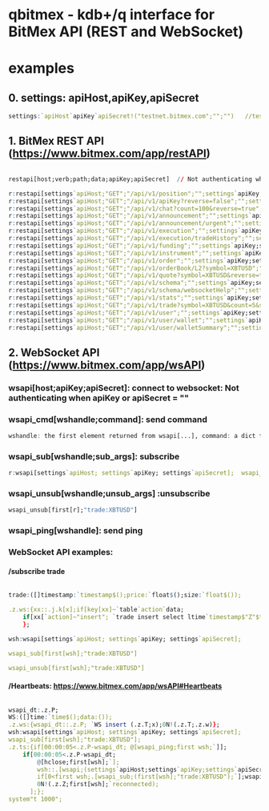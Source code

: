 # qbitmex - kdb+/q interface for BitMex API (REST and WebSocket)

# examples

## 0. settings: apiHost,apiKey,apiSecret
```q
settings:`apiHost`apiKey`apiSecret!("testnet.bitmex.com";"";"")   //testnet
```
## 1. BitMex REST API (<https://www.bitmex.com/app/restAPI>)

```q

restapi[host;verb;path;data;apiKey;apiSecret]  // Not authenticating when apiKey or apiSecret = ""

r:restapi[settings`apiHost;"GET";"/api/v1/position";"";settings`apiKey;settings`apiSecret];r`body
r:restapi[settings`apiHost;"GET";"/api/v1/apiKey?reverse=false";"";settings`apiKey;settings`apiSecret];r`body
r:restapi[settings`apiHost;"GET";"/api/v1/chat?count=100&reverse=true";"";settings`apiKey;settings`apiSecret];r`body
r:restapi[settings`apiHost;"GET";"/api/v1/announcement";"";settings`apiKey;settings`apiSecret];r`body
r:restapi[settings`apiHost;"GET";"/api/v1/announcement/urgent";"";settings`apiKey;settings`apiSecret];r`body
r:restapi[settings`apiHost;"GET";"/api/v1/execution";"";settings`apiKey;settings`apiSecret];r`body
r:restapi[settings`apiHost;"GET";"/api/v1/execution/tradeHistory";"";settings`apiKey;settings`apiSecret];r`body
r:restapi[settings`apiHost;"GET";"/api/v1/funding";"";settings`apiKey;settings`apiSecret];r`body
r:restapi[settings`apiHost;"GET";"/api/v1/instrument";"";settings`apiKey;settings`apiSecret];r`body
r:restapi[settings`apiHost;"GET";"/api/v1/order";"";settings`apiKey;settings`apiSecret];r`body
r:restapi[settings`apiHost;"GET";"/api/v1/orderBook/L2?symbol=XBTUSD";"";settings`apiKey;settings`apiSecret];r`body
r:restapi[settings`apiHost;"GET";"/api/v1/quote?symbol=XBTUSD&reverse=true";"";settings`apiKey;settings`apiSecret];r`body
r:restapi[settings`apiHost;"GET";"/api/v1/schema";"";settings`apiKey;settings`apiSecret];r`body
r:restapi[settings`apiHost;"GET";"/api/v1/schema/websocketHelp";"";settings`apiKey;settings`apiSecret];r`body
r:restapi[settings`apiHost;"GET";"/api/v1/stats";"";settings`apiKey;settings`apiSecret];r`body
r:restapi[settings`apiHost;"GET";"/api/v1/trade?symbol=XBTUSD&count=5&start=0&startTime=2018-03-01 00:20:00";"";settings`apiKey;settings`apiSecret];r`body
r:restapi[settings`apiHost;"GET";"/api/v1/user";"";settings`apiKey;settings`apiSecret];r`body
r:restapi[settings`apiHost;"GET";"/api/v1/user/wallet";"";settings`apiKey;settings`apiSecret];r`body
r:restapi[settings`apiHost;"GET";"/api/v1/user/walletSummary";"";settings`apiKey;settings`apiSecret];r`body

```

## 2. WebSocket API (<https://www.bitmex.com/app/wsAPI>)

### wsapi[host;apiKey;apiSecret]: connect to websocket: Not authenticating when apiKey or apiSecret = ""

### wsapi_cmd[wshandle;command]: send command
```q
wshandle: the first element returned from wsapi[...], command: a dict for command args, ex: `op`args!(`subscribe;enlist `$"trade:XBTUSD")
```

### wsapi_sub[wshandle;sub_args]: subscribe
```q
r:wsapi[settings`apiHost; settings`apiKey; settings`apiSecret];  wsapi_sub[first[r];"trade:XBTUSD"]
```


### wsapi_unsub[wshandle;unsub_args] :unsubscribe
```q
wsapi_unsub[first[r];"trade:XBTUSD"] 
```

### wsapi_ping[wshandle]: send ping


### WebSocket API examples:
####  /subscribe trade

```q

trade:([]timestamp:`timestamp$();price:`float$();size:`float$());

.z.ws:{xx::.j.k[x];if[key[xx]~`table`action`data;
	if[xx[`action]~"insert"; `trade insert select ltime`timestamp$"Z"$timestamp,`float$price,`float$size from xx[`data] ]];
	};

wsh:wsapi[settings`apiHost; settings`apiKey; settings`apiSecret];  

wsapi_sub[first[wsh];"trade:XBTUSD"]

wsapi_unsub[first[wsh];"trade:XBTUSD"]

```

#### /Heartbeats: https://www.bitmex.com/app/wsAPI#Heartbeats

```q

wsapi_dt:.z.P;
WS:([]time:`time$();data:());
.z.ws:{wsapi_dt::.z.P; `WS insert (.z.T;x);0N!(.z.T;.z.w)};
wsh:wsapi[settings`apiHost; settings`apiKey; settings`apiSecret];  
wsapi_sub[first[wsh];"trade:XBTUSD"];
.z.ts:{if[00:00:05<.z.P-wsapi_dt; @[wsapi_ping;first wsh;`]];
    if[00:00:05<.z.P-wsapi_dt;
		@[hclose;first[wsh];`];
        wsh::.[wsapi;(settings`apiHost;settings`apiKey;settings`apiSecret);`];
        if[0<first wsh;.[wsapi_sub;(first[wsh];"trade:XBTUSD");`];wsapi_dt::.z.P];
        0N!(.z.Z;first[wsh];`reconnected);
	  ];};
system"t 1000";

```
